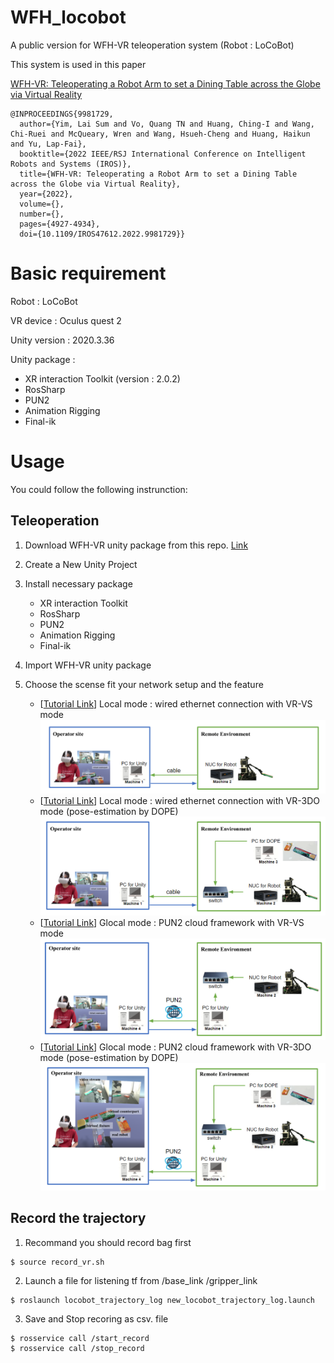 # WFH_locobot
A public version for WFH-VR teleoperation system (Robot : LoCoBot)

This system is used in this paper 

[WFH-VR: Teleoperating a Robot Arm to set a Dining Table across the Globe via Virtual Reality](https://ieeexplore.ieee.org/stamp/stamp.jsp?tp=&arnumber=9981729)

```
@INPROCEEDINGS{9981729,
  author={Yim, Lai Sum and Vo, Quang TN and Huang, Ching-I and Wang, Chi-Ruei and McQueary, Wren and Wang, Hsueh-Cheng and Huang, Haikun and Yu, Lap-Fai},
  booktitle={2022 IEEE/RSJ International Conference on Intelligent Robots and Systems (IROS)}, 
  title={WFH-VR: Teleoperating a Robot Arm to set a Dining Table across the Globe via Virtual Reality}, 
  year={2022},
  volume={},
  number={},
  pages={4927-4934},
  doi={10.1109/IROS47612.2022.9981729}}
```

# Basic requirement 
Robot : LoCoBot

VR device : Oculus quest 2

Unity version : 2020.3.36

Unity package : 
- XR interaction Toolkit (version : 2.0.2)
- RosSharp 
- PUN2
- Animation Rigging
- Final-ik 


# Usage 

You could follow the following instrunction: 

## Teleoperation

1. Download WFH-VR unity package from this repo. [Link](https://github.com/ARG-NCTU/WFH_locobot_unity)
2. Create a New Unity Project
3. Install necessary package
    - XR interaction Toolkit
    - RosSharp 
    - PUN2
    - Animation Rigging
    - Final-ik 
3. Import WFH-VR unity package
4. Choose the scense fit your network setup and the feature

    - [[Tutorial Link](Tutorial/P_Local_w_VS.md)] Local mode : wired ethernet connection with VR-VS mode 
    ![P_Local_w_VS](Tutorial/Figures/local_w_vs.PNG)
    - [[Tutorial Link](Tutorial/P_Local_w_3DO.md)] Local mode : wired ethernet connection with VR-3DO mode (pose-estimation by DOPE) 
    ![P_Local_w_3DO.](Tutorial/Figures/local_w_3do.PNG)
    - [[Tutorial Link](Tutorial/P_Global_w_VS.md)] Glocal mode : PUN2 cloud framework with VR-VS mode 
    ![P_Global_w_VS.](Tutorial/Figures/global_w_vs.PNG)
    - [[Tutorial Link](Tutorial/P_Global_w_3DO.md)] Glocal mode : PUN2 cloud framework with VR-3DO mode (pose-estimation by DOPE) 
    ![P_Global_w_3DO.](Tutorial/Figures/global_w_3do.PNG)

## Record the trajectory

1. Recommand you should record bag first
```
$ source record_vr.sh
```

2. Launch a file for listening tf from /base_link /gripper_link
```
$ roslaunch locobot_trajectory_log new_locobot_trajectory_log.launch
```

3. Save and Stop recoring as csv. file 

```
$ rosservice call /start_record 
$ rosservice call /stop_record 
```
